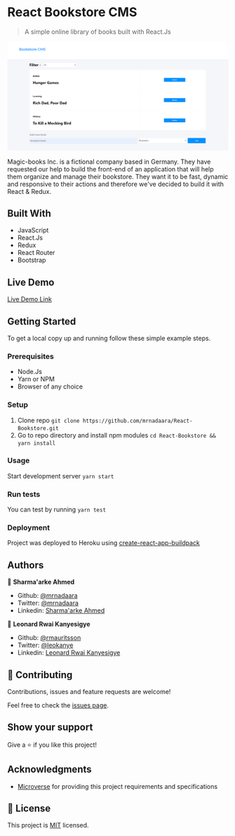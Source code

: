 # React Bookstore CMS

> A simple online library of books built with React.Js

![screenshot](./app_screenshot.png)

Magic-books Inc. is a fictional company based in Germany. They have requested our help to build the front-end of an application that will help them organize and manage their bookstore. They want it to be fast, dynamic and responsive to their actions and therefore we've decided to build it with React & Redux.

## Built With

- JavaScript
- React.Js
- Redux
- React Router
- Bootstrap

## Live Demo

[Live Demo Link](https://livedemo.com)


## Getting Started

To get a local copy up and running follow these simple example steps.

### Prerequisites

- Node.Js
- Yarn or NPM
- Browser of any choice

### Setup

1. Clone repo ``` git clone https://github.com/mrnadaara/React-Bookstore.git ```
2. Go to repo directory and install npm modules ``` cd React-Bookstore && yarn install ```

### Usage

Start development server ``` yarn start ```

### Run tests

You can test by running ``` yarn test ```

### Deployment

Project was deployed to Heroku using [create-react-app-buildpack](https://github.com/mars/create-react-app-buildpack)

## Authors

👤 **Sharma'arke Ahmed**

- Github: [@mrnadaara](https://github.com/mrnadaara)
- Twitter: [@mrnadaara](https://twitter.com/mrnadaara)
- Linkedin: [Sharma'arke Ahmed](https://www.linkedin.com/in/sharmarke-ahmed/)

👤 **Leonard Rwai Kanyesigye**

- Github: [@rmauritsson](https://github.com/rmauritsson)
- Twitter: [@leokanye](https://twitter.com/leokanye)
- Linkedin: [Leonard Rwai Kanyesigye](https://www.linkedin.com/in/leonard-rwai-kanyesigye/)

## 🤝 Contributing

Contributions, issues and feature requests are welcome!

Feel free to check the [issues page](issues/).

## Show your support

Give a ⭐️ if you like this project!

## Acknowledgments

- [Microverse](https://www.microverse.org/) for providing this project requirements and specifications

## 📝 License

This project is [MIT](lic.url) licensed.
